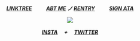 

<h5 align="center"

![]()

[LINKTREE](https://linktr.ee/6zerb) 　  　 [ABT ME](https://en.pronouns.page/@6zerb) ノ [RENTRY](https://rentry.co/6zerb) 　  　 [SIGN ATA](https://6zerb.atabook.org) 


![](https://i.postimg.cc/4yhSGxzv/NGTANK-50-1-50.webp)

[INSTA](https://www.instagram.com/6zerb) 　+ 　[TWITTER](https://x.com/6zerb)
